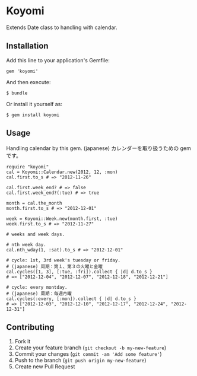 # Koyomi

Extends Date class to handling with calendar.

## Installation

Add this line to your application's Gemfile:

    gem 'koyomi'

And then execute:

    $ bundle

Or install it yourself as:

    $ gem install koyomi

## Usage

Handling calendar by this gem.
(japanese) カレンダーを取り扱うための gem です。

	require "koyomi"
	cal = Koyomi::Calendar.new(2012, 12, :mon)
	cal.first.to_s # => "2012-11-26"
	
	cal.first.week_end? # => false
	cal.first.week_end?(:tue) # => true
	
	month = cal.the_month
	month.first.to_s # => "2012-12-01"
	
	week = Koyomi::Week.new(month.first, :tue)
	week.first.to_s # => "2012-11-27"
	
	# weeks and week days.
	
	# nth week day.
	cal.nth_wday(1, :sat).to_s # => "2012-12-01"
	
	# cycle: 1st, 3rd week's tuesday or friday.
	# (japanese) 周期：第１、第３の火曜と金曜
	cal.cycles([1, 3], [:tue, :fri]).collect { |d| d.to_s }
	# => ["2012-12-04", "2012-12-07", "2012-12-18", "2012-12-21"]
	
	# cycle: every montday.
	# (japanese) 周期：毎週月曜
	cal.cycles(:every, [:mon]).collect { |d| d.to_s }
	# => ["2012-12-03", "2012-12-10", "2012-12-17", "2012-12-24", "2012-12-31"]
	

## Contributing

1. Fork it
2. Create your feature branch (`git checkout -b my-new-feature`)
3. Commit your changes (`git commit -am 'Add some feature'`)
4. Push to the branch (`git push origin my-new-feature`)
5. Create new Pull Request
